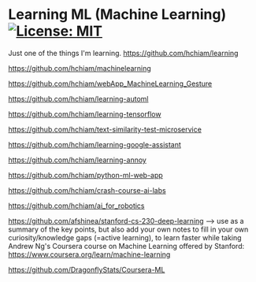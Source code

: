 # Learning ML (Machine Learning) [![License: MIT](https://img.shields.io/badge/License-MIT-yellow.svg?style=for-the-badge)](https://github.com/hchiam/learning-template/blob/main/LICENSE)

Just one of the things I'm learning. https://github.com/hchiam/learning

https://github.com/hchiam/machinelearning

https://github.com/hchiam/webApp_MachineLearning_Gesture

https://github.com/hchiam/learning-automl

https://github.com/hchiam/learning-tensorflow

https://github.com/hchiam/text-similarity-test-microservice

https://github.com/hchiam/learning-google-assistant

https://github.com/hchiam/learning-annoy

https://github.com/hchiam/python-ml-web-app

https://github.com/hchiam/crash-course-ai-labs

https://github.com/hchiam/ai_for_robotics

https://github.com/afshinea/stanford-cs-230-deep-learning --> use as a summary of the key points, but also add your own notes to fill in your own curiosity/knowledge gaps (=active learning), to learn faster while taking Andrew Ng's Coursera course on Machine Learning offered by Stanford: https://www.coursera.org/learn/machine-learning

https://github.com/DragonflyStats/Coursera-ML
